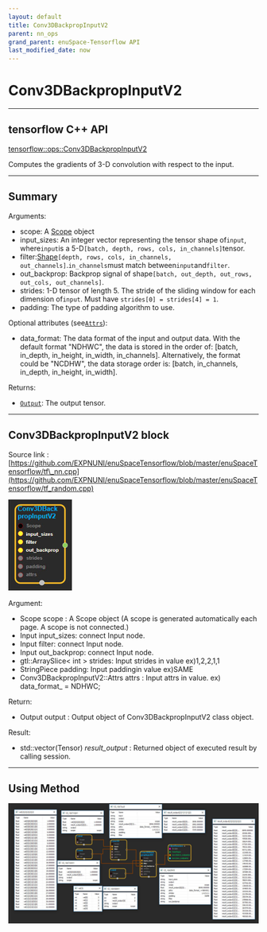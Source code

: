 ```yaml
--- 
layout: default 
title: Conv3DBackpropInputV2 
parent: nn_ops 
grand_parent: enuSpace-Tensorflow API 
last_modified_date: now 
--- 
```


# Conv3DBackpropInputV2

---

## tensorflow C++ API

[tensorflow::ops::Conv3DBackpropInputV2](https://www.tensorflow.org/api_docs/cc/class/tensorflow/ops/conv3-d-backprop-input-v2)

Computes the gradients of 3-D convolution with respect to the input.

---

## Summary

Arguments:

* scope: A [Scope](https://www.tensorflow.org/api_docs/cc/class/tensorflow/scope.html#classtensorflow_1_1_scope) object
* input\_sizes: An integer vector representing the tensor shape of`input`, where`input`is a 5-D`[batch, depth, rows, cols, in_channels]`tensor.
* filter:[Shape](https://www.tensorflow.org/api_docs/cc/class/tensorflow/ops/shape.html#classtensorflow_1_1ops_1_1_shape)`[depth, rows, cols, in_channels, out_channels]`.`in_channels`must match between`input`and`filter`.
* out\_backprop: Backprop signal of shape`[batch, out_depth, out_rows, out_cols, out_channels]`.
* strides: 1-D tensor of length 5. The stride of the sliding window for each dimension of`input`. Must have
  `strides[0] = strides[4] = 1`.
* padding: The type of padding algorithm to use.

Optional attributes \(see[`Attrs`](https://www.tensorflow.org/api_docs/cc/struct/tensorflow/ops/conv3-d-backprop-input-v2/attrs.html#structtensorflow_1_1ops_1_1_conv3_d_backprop_input_v2_1_1_attrs)\):

* data\_format: The data format of the input and output data. With the default format "NDHWC", the data is stored in the order of: \[batch, in\_depth, in\_height, in\_width, in\_channels\]. Alternatively, the format could be "NCDHW", the data storage order is: \[batch, in\_channels, in\_depth, in\_height, in\_width\].

Returns:

* [`Output`](https://www.tensorflow.org/api_docs/cc/class/tensorflow/output.html#classtensorflow_1_1_output): The output tensor.

---

## Conv3DBackpropInputV2 block

Source link : [https://github.com/EXPNUNI/enuSpaceTensorflow/blob/master/enuSpaceTensorflow/tf\_nn.cpp](https://github.com/EXPNUNI/enuSpaceTensorflow/blob/master/enuSpaceTensorflow/tf_random.cpp)

![](../assets/nn-ops/Conv3DBackpropInputV21.jpg)

Argument:

* Scope scope : A Scope object \(A scope is generated automatically each page. A scope is not connected.\)
* Input input\_sizes: connect  Input node.
* Input filter: connect  Input node.
* Input out\_backprop: connect  Input node.
* gtl::ArraySlice&lt; int &gt; strides: Input strides in value ex\)1,2,2,1,1
* StringPiece padding: Input paddingin value ex\)SAME
* Conv3DBackpropInputV2::Attrs attrs : Input attrs in value. ex\) data\_format\_ = NDHWC;

Return:

* Output output : Output object of Conv3DBackpropInputV2 class object.

Result:

* std::vector\(Tensor\) _result\_output_ : Returned object of executed result by calling session.

---

## Using Method

![](../assets/nn-ops/Conv3DBackpropInputV22.jpg)

